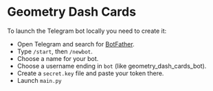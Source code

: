 # Geometry Dash Cards

To launch the Telegram bot locally you need to create it:
- Open Telegram and search for [BotFather](https://t.me/BotFather).
- Type `/start`, then `/newbot`.
- Choose a name for your bot.
- Choose a username ending in `bot` (like geometry_dash_cards_bot).
- Create a `secret.key` file and paste your token there.
- Launch `main.py`

